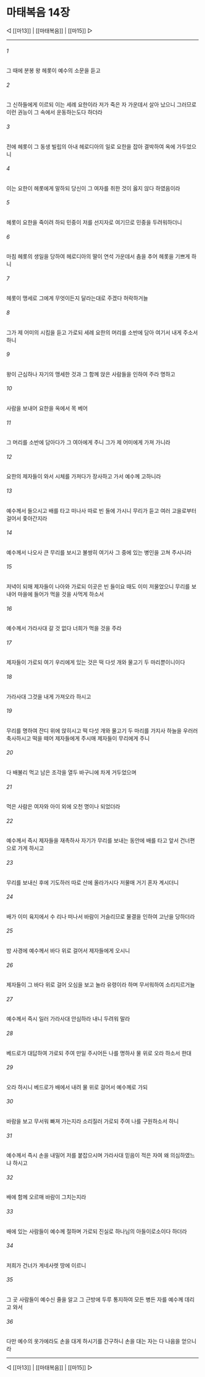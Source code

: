 # 마태복음 14장

◁ [[마13]] | [[마태복음]] | [[마15]] ▷
***

###### 1
그 때에 분봉 왕 헤롯이 예수의 소문을 듣고

###### 2
그 신하들에게 이르되 이는 세례 요한이라 저가 죽은 자 가운데서 살아 났으니 그러므로 이런 권능이 그 속에서 운동하는도다 하더라

###### 3
전에 헤롯이 그 동생 빌립의 아내 헤로디아의 일로 요한을 잡아 결박하여 옥에 가두었으니

###### 4
이는 요한이 헤롯에게 말하되 당신이 그 여자를 취한 것이 옳지 않다 하였음이라

###### 5
헤롯이 요한을 죽이려 하되 민중이 저를 선지자로 여기므로 민중을 두려워하더니

###### 6
마침 헤롯의 생일을 당하여 헤로디아의 딸이 연석 가운데서 춤을 추어 헤롯을 기쁘게 하니

###### 7
헤롯이 맹세로 그에게 무엇이든지 달라는대로 주겠다 허락하거늘

###### 8
그가 제 어미의 시킴을 듣고 가로되 세례 요한의 머리를 소반에 담아 여기서 내게 주소서 하니

###### 9
왕이 근심하나 자기의 맹세한 것과 그 함께 앉은 사람들을 인하여 주라 명하고

###### 10
사람을 보내어 요한을 옥에서 목 베어

###### 11
그 머리를 소반에 담아다가 그 여아에게 주니 그가 제 어미에게 가져 가니라

###### 12
요한의 제자들이 와서 시체를 가져다가 장사하고 가서 예수께 고하니라

###### 13
예수께서 들으시고 배를 타고 떠나사 따로 빈 들에 가시니 무리가 듣고 여러 고을로부터 걸어서 좇아간지라

###### 14
예수께서 나오사 큰 무리를 보시고 불쌍히 여기사 그 중에 있는 병인을 고쳐 주시니라

###### 15
저녁이 되매 제자들이 나아와 가로되 이곳은 빈 들이요 때도 이미 저물었으니 무리를 보내어 마을에 들어가 먹을 것을 사먹게 하소서

###### 16
예수께서 가라사대 갈 것 없다 너희가 먹을 것을 주라

###### 17
제자들이 가로되 여기 우리에게 있는 것은 떡 다섯 개와 물고기 두 마리뿐이니이다

###### 18
가라사대 그것을 내게 가져오라 하시고

###### 19
무리를 명하여 잔디 위에 앉히시고 떡 다섯 개와 물고기 두 마리를 가지사 하늘을 우러러 축사하시고 떡을 떼어 제자들에게 주시매 제자들이 무리에게 주니

###### 20
다 배불리 먹고 남은 조각을 열두 바구니에 차게 거두었으며

###### 21
먹은 사람은 여자와 아이 외에 오천 명이나 되었더라

###### 22
예수께서 즉시 제자들을 재촉하사 자기가 무리를 보내는 동안에 배를 타고 앞서 건너편으로 가게 하시고

###### 23
무리를 보내신 후에 기도하러 따로 산에 올라가시다 저물매 거기 혼자 계시더니

###### 24
배가 이미 육지에서 수 리나 떠나서 바람이 거슬리므로 물결을 인하여 고난을 당하더라

###### 25
밤 사경에 예수께서 바다 위로 걸어서 제자들에게 오시니

###### 26
제자들이 그 바다 위로 걸어 오심을 보고 놀라 유령이라 하며 무서워하여 소리지르거늘

###### 27
예수께서 즉시 일러 가라사대 안심하라 내니 두려워 말라

###### 28
베드로가 대답하여 가로되 주여 만일 주시어든 나를 명하사 물 위로 오라 하소서 한대

###### 29
오라 하시니 베드로가 배에서 내려 물 위로 걸어서 예수께로 가되

###### 30
바람을 보고 무서워 빠져 가는지라 소리질러 가로되 주여 나를 구원하소서 하니

###### 31
예수께서 즉시 손을 내밀어 저를 붙잡으시며 가라사대 믿음이 적은 자여 왜 의심하였느냐 하시고

###### 32
배에 함께 오르매 바람이 그치는지라

###### 33
배에 있는 사람들이 예수께 절하며 가로되 진실로 하나님의 아들이로소이다 하더라

###### 34
저희가 건너가 게네사렛 땅에 이르니

###### 35
그 곳 사람들이 예수신 줄을 알고 그 근방에 두루 통지하여 모든 병든 자를 예수께 데리고 와서

###### 36
다만 예수의 옷가에라도 손을 대게 하시기를 간구하니 손을 대는 자는 다 나음을 얻으니라

***
◁ [[마13]] | [[마태복음]] | [[마15]] ▷